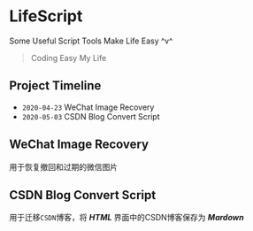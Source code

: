 # LifeScript
Some Useful Script Tools Make Life Easy ^v^
> Coding Easy My Life

## Project Timeline

- `2020-04-23` WeChat Image Recovery
- `2020-05-03` CSDN Blog Convert Script 

## WeChat Image Recovery
用于恢复撤回和过期的微信图片
## CSDN Blog Convert Script 
用于迁移`CSDN`博客，将 ***HTML*** 界面中的CSDN博客保存为 ***Mardown***